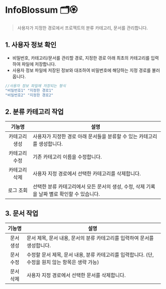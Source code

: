 # InfoBlossum 🗂🏵

> 사용자가 지정한 경로에서 프로젝트의 분류 카테고리, 문서를 관리합니다.

## 1. 사용자 정보 확인 
- 비밀번호, 카테고리/문서를 관리할 경로, 지정한 경로 아래 최초의 카테고리를 입력하여 파일에 저장합니다.
- 사용자 정보 파일에 저장된 정보와 대조하여 비밀번호에 해당하는 지정 경로를 불러옵니다. 
``` C
//사용자 정보 파일에 저장되는 형식
"비밀번호1" "지정한 경로1"
"비밀번호2" "지정한 경로2"
``` 

## 2. 분류 카테고리 작업
| 기능명 | 설명 |
|:---:|---|
| 카테고리 생성 | 사용자가 지정한 경로 아래 문서들을 분류할 수 있는 카테고리를 생성합니다. |
| 카테고리 수정 | 기존 카테고리 이름을 수정합니다. |
| 카테고리 삭제 | 사용자 지정 경로에서 선택한 카테고리를 삭제합니다. |
| 로그 조회 | 선택한 분류 카테고리에서 모든 문서의 생성, 수정, 삭제 기록을 날짜 별로 확인할 수 있습니다. |

## 3. 문서 작업
| 기능명 | 설명 |
|:---:|---|
| 문서 생성 | 문서 제목, 문서 내용, 문서의 분류 카테고리를 입력하여 문서를 생성합니다. |
| 문서 수정 |수정할 문서 제목, 문서 내용, 분류 카테고리를 입력합니다. (단, 수정을 원치 않는 항목은 생략 가능) |
|문서 삭제 | 사용자 지정 경로에서 선택한 문서를 삭제합니다. |






